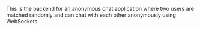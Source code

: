 This is the backend for an anonymous chat application where two users are matched randomly and can chat with each other anonymously using WebSockets.
